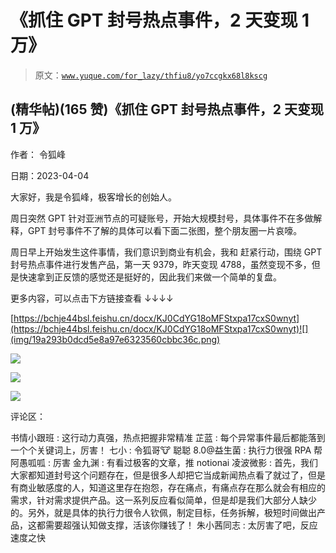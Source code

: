 # 《抓住 GPT 封号热点事件，2 天变现 1 万》

> 原文：[`www.yuque.com/for_lazy/thfiu8/yo7ccgkx68l8kscg`](https://www.yuque.com/for_lazy/thfiu8/yo7ccgkx68l8kscg)



## (精华帖)(165 赞)《抓住 GPT 封号热点事件，2 天变现 1 万》 

作者： 令狐峰 

日期：2023-04-04 

大家好，我是令狐峰，极客增长的创始人。 

周日突然 GPT 针对亚洲节点的可疑账号，开始大规模封号，具体事件不在多做解释，GPT 封号事件不了解的具体可以看下面二张图，整个朋友圈一片哀嚎。 

周日早上开始发生这件事情，我们意识到商业有机会，我和 赶紧行动，围绕 GPT 封号热点事件进行发售产品，第一天 9379，昨天变现 4788，虽然变现不多，但是快速拿到正反馈的感觉还是挺好的，因此我们来做一个简单的复盘。 

更多内容，可以点击下方链接查看 ↓↓↓↓ 

[https://bchje44bsl.feishu.cn/docx/KJ0CdYG18oMFStxpa17cxS0wnyt](https://bchje44bsl.feishu.cn/docx/KJ0CdYG18oMFStxpa17cxS0wnyt)![](img/19a293b0dcd5e8a97e6323560cbbc36c.png) 

![](img/a2030178e714163551ea6f4dbe7a9a08.png) 

![](img/d52f65efcf8f140744ccbc2f7704a715.png) 

![](img/ec586f1b031c6a5c3367e94fa2de84f8.png) 

评论区： 

书情小跟班 : 这行动力真强，热点把握非常精准 芷蓝 : 每个异常事件最后都能落到一个个关键词上，厉害！ 七小 : 令狐哥🐮 聪聪 8.0@益生菌 : 执行力很强 RPA 帮阿愚呱呱 : 厉害 金九渊 : 有看过极客的文章，推 notionai 凌波微影 : 首先，我们大家都知道封号这个问题存在，但是很多人却把它当成新闻热点看了就过了，但是有商业敏感度的人，知道这里存在抱怨，存在痛点，有痛点存在那么就会有相应的需求，针对需求提供产品。这一系列反应看似简单，但是却是我们大部分人缺少的。另外，就是具体的执行力很令人钦佩，制定目标，任务拆解，极短时间做出产品，这都需要超强认知做支撑，活该你赚钱了！ 朱小茜同志 : 太厉害了吧，反应速度之快